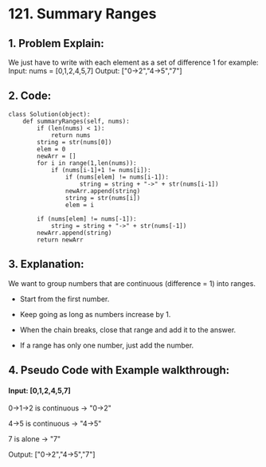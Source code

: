 # 121. Summary Ranges 
## 1. Problem Explain:
  We just have to write with each element as a set of difference 1
  for example: Input: nums = [0,1,2,4,5,7]
               Output: ["0->2","4->5","7"]

## 2. Code:
```
class Solution(object):
    def summaryRanges(self, nums):
        if (len(nums) < 1):
            return nums
        string = str(nums[0])
        elem = 0
        newArr = []
        for i in range(1,len(nums)):
            if (nums[i-1]+1 != nums[i]):
                if (nums[elem] != nums[i-1]):
                    string = string + "->" + str(nums[i-1])
                newArr.append(string)
                string = str(nums[i])
                elem = i

        if (nums[elem] != nums[-1]):
            string = string + "->" + str(nums[-1])
        newArr.append(string)            
        return newArr                
```

## 3. Explanation:
We want to group numbers that are continuous (difference = 1) into ranges.

- Start from the first number.

- Keep going as long as numbers increase by 1.

- When the chain breaks, close that range and add it to the answer.

- If a range has only one number, just add the number.

## 4. Pseudo Code with Example walkthrough:
#### Input: [0,1,2,4,5,7]

0→1→2 is continuous → "0->2"

4→5 is continuous → "4->5"

7 is alone → "7"

Output: ["0->2","4->5","7"]  
